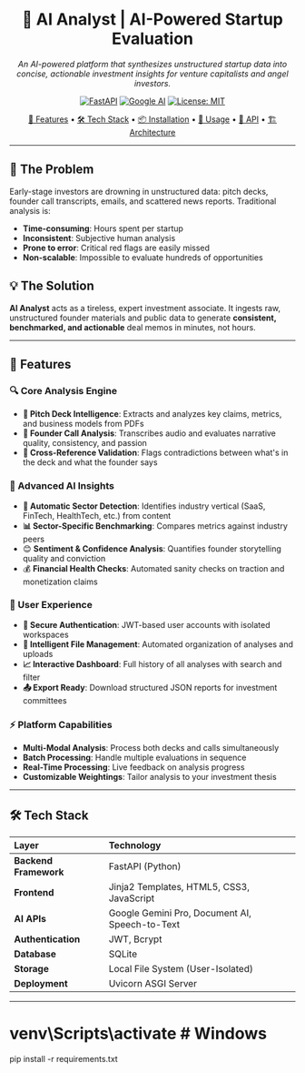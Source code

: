 <div align="center">

# 🧠 AI Analyst | AI-Powered Startup Evaluation

*An AI-powered platform that synthesizes unstructured startup data into concise, actionable investment insights for venture capitalists and angel investors.*

[![FastAPI](https://img.shields.io/badge/FastAPI-005571?style=for-the-badge&logo=fastapi)](https://fastapi.tiangolo.com/) 
[![Google AI](https://img.shields.io/badge/Google%20AI-4285F4?style=for-the-badge&logo=google&logoColor=white)](https://ai.google.dev/) 
[![License: MIT](https://img.shields.io/badge/License-MIT-yellow.svg?style=for-the-badge)](https://opensource.org/licenses/MIT)

[🚀 Features](#-features) • [🛠️ Tech Stack](#-tech-stack) • [📦 Installation](#-installation) • [🎯 Usage](#-usage) • [📖 API](#-api) • [🏗️ Architecture](#-architecture)

</div>

---

## 🤔 The Problem

Early-stage investors are drowning in unstructured data: pitch decks, founder call transcripts, emails, and scattered news reports. Traditional analysis is:
- **Time-consuming**: Hours spent per startup
- **Inconsistent**: Subjective human analysis
- **Prone to error**: Critical red flags are easily missed
- **Non-scalable**: Impossible to evaluate hundreds of opportunities

## 💡 The Solution

**AI Analyst** acts as a tireless, expert investment associate. It ingests raw, unstructured founder materials and public data to generate **consistent, benchmarked, and actionable** deal memos in minutes, not hours.

---

## 🚀 Features

### 🔍 Core Analysis Engine
- **📄 Pitch Deck Intelligence**: Extracts and analyzes key claims, metrics, and business models from PDFs
- **🎤 Founder Call Analysis**: Transcribes audio and evaluates narrative quality, consistency, and passion
- **🔄 Cross-Reference Validation**: Flags contradictions between what's in the deck and what the founder says

### 🧠 Advanced AI Insights
- **🏢 Automatic Sector Detection**: Identifies industry vertical (SaaS, FinTech, HealthTech, etc.) from content
- **📊 Sector-Specific Benchmarking**: Compares metrics against industry peers
- 😊 **Sentiment & Confidence Analysis**: Quantifies founder storytelling quality and conviction
- 💰 **Financial Health Checks**: Automated sanity checks on traction and monetization claims

### 👤 User Experience
- **🔐 Secure Authentication**: JWT-based user accounts with isolated workspaces
- **📁 Intelligent File Management**: Automated organization of analyses and uploads
- **📈 Interactive Dashboard**: Full history of all analyses with search and filter
- **📤 Export Ready**: Download structured JSON reports for investment committees

### ⚡ Platform Capabilities
- **Multi-Modal Analysis**: Process both decks and calls simultaneously
- **Batch Processing**: Handle multiple evaluations in sequence
- **Real-Time Processing**: Live feedback on analysis progress
- **Customizable Weightings**: Tailor analysis to your investment thesis

---

## 🛠️ Tech Stack

| Layer | Technology |
| :--- | :--- |
| **Backend Framework** | FastAPI (Python) |
| **Frontend** | Jinja2 Templates, HTML5, CSS3, JavaScript |
| **AI APIs** | Google Gemini Pro, Document AI, Speech-to-Text |
| **Authentication** | JWT, Bcrypt |
| **Database** | SQLite |
| **Storage** | Local File System (User-Isolated) |
| **Deployment** | Uvicorn ASGI Server |

---


# venv\Scripts\activate  # Windows
pip install -r requirements.txt
